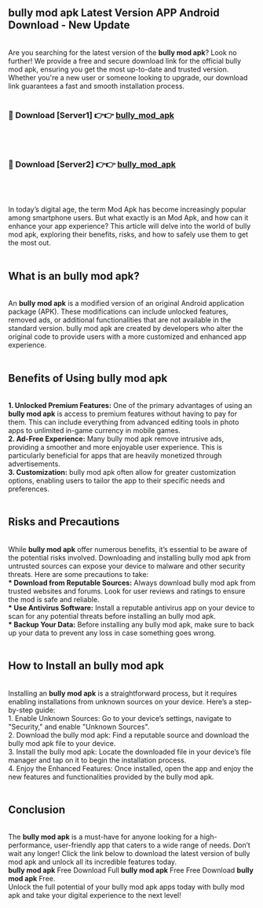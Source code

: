 ## bully mod apk Latest Version APP Android Download - New Update
<br>
Are you searching for the latest version of the <strong>bully mod apk</strong>? Look no further! We provide a free and secure download link for the official bully mod apk, ensuring you get the most up-to-date and trusted version. Whether you're a new user or someone looking to upgrade, our download link guarantees a fast and smooth installation process.
<br>
<br>
<h3>🔴 Download [Server1] 👉👉 <a href="https://modyolo.store/bully+mod+apk">bully_mod_apk</a></h3><br>
<br>
<h3>🔴 Download [Server2] 👉👉 <a href="https://modyolo.store/bully+mod+apk">bully_mod_apk</a></h3><br>
<br>
<br>
In today’s digital age, the term Mod Apk has become increasingly popular among smartphone users. But what exactly is an Mod Apk, and how can it enhance your app experience? This article will delve into the world of bully mod apk, exploring their benefits, risks, and how to safely use them to get the most out.
<br>
<br>
<h2>What is an bully mod apk?</h2>
<br>
An <strong>bully mod apk</strong> is a modified version of an original Android application package (APK). These modifications can include unlocked features, removed ads, or additional functionalities that are not available in the standard version. bully mod apk are created by developers who alter the original code to provide users with a more customized and enhanced app experience.
<br>
<br>
<h2>Benefits of Using bully mod apk</h2>
<br>
<strong> 1. Unlocked Premium Features:</strong> One of the primary advantages of using an <strong>bully mod apk</strong> is access to premium features without having to pay for them. This can include everything from advanced editing tools in photo apps to unlimited in-game currency in mobile games.
<br>
<strong> 2. Ad-Free Experience:</strong> Many bully mod apk remove intrusive ads, providing a smoother and more enjoyable user experience. This is particularly beneficial for apps that are heavily monetized through advertisements.
<br>
<strong> 3. Customization:</strong> bully mod apk often allow for greater customization options, enabling users to tailor the app to their specific needs and preferences.
<br>
<br>
<h2>Risks and Precautions</h2>
<br>
While <strong>bully mod apk</strong> offer numerous benefits, it’s essential to be aware of the potential risks involved. Downloading and installing bully mod apk from untrusted sources can expose your device to malware and other security threats. Here are some precautions to take:
<br>
<strong> * Download from Reputable Sources:</strong> Always download bully mod apk from trusted websites and forums. Look for user reviews and ratings to ensure the mod is safe and reliable.
<br>
<strong> * Use Antivirus Software:</strong> Install a reputable antivirus app on your device to scan for any potential threats before installing an bully mod apk.
<br>
<strong> * Backup Your Data:</strong> Before installing any bully mod apk, make sure to back up your data to prevent any loss in case something goes wrong.
<br>
<br>
<h2>How to Install an bully mod apk</h2>
<br>
Installing an <strong>bully mod apk</strong> is a straightforward process, but it requires enabling installations from unknown sources on your device. Here’s a step-by-step guide:
<br>
 1. Enable Unknown Sources: Go to your device’s settings, navigate to "Security," and enable "Unknown Sources".
<br>
 2. Download the bully mod apk: Find a reputable source and download the bully mod apk file to your device.
<br>
 3. Install the bully mod apk: Locate the downloaded file in your device’s file manager and tap on it to begin the installation process.
<br>
 4. Enjoy the Enhanced Features: Once installed, open the app and enjoy the new features and functionalities provided by the bully mod apk.
<br>
<br>
<h2><strong>Conclusion</strong></h2>
<br>
The <strong>bully mod apk</strong> is a must-have for anyone looking for a high-performance, user-friendly app that caters to a wide range of needs. Don’t wait any longer! Click the link below to download the latest version of bully mod apk and unlock all its incredible features today.
<br>
<strong>bully mod apk</strong> Free Download Full <strong>bully mod apk</strong> Free Free Download <strong>bully mod apk</strong> Free.
<br>
Unlock the full potential of your bully mod apk apps today with bully mod apk and take your digital experience to the next level!